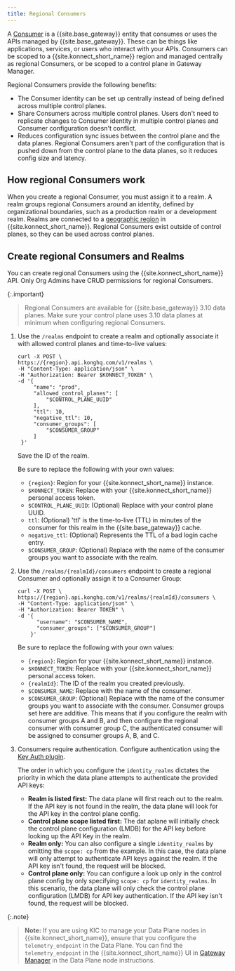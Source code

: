 ```yaml
---
title: Regional Consumers
---
```


A [Consumer](/gateway/latest/key-concepts/consumers/) is a {{site.base_gateway}} entity that consumes or uses the APIs managed by {{site.base_gateway}}. These can be things like applications, services, or users who interact with your APIs. Consumers can be scoped to a {{site.konnect_short_name}} region and managed centrally as regional Consumers, or be scoped to a control plane in Gateway Manager.

Regional Consumers provide the following benefits:
* The Consumer identity can be set up centrally instead of being defined across multiple control planes.
* Share Consumers across multiple control planes. Users don't need to replicate changes to Consumer identity in multiple control planes and Consumer configuration doesn't conflict.
* Reduces configuration sync issues between the control plane and the data planes. Regional Consumers aren't part of the configuration that is pushed down from the control plane to the data planes, so it reduces config size and latency. 

## How regional Consumers work

When you create a regional Consumer, you must assign it to a realm. A realm groups regional Consumers around an identity, defined by organizational boundaries, such as a production realm or a development realm. Realms are connected to a [geographic region](/konnect/geo/) in {{site.konnect_short_name}}. Regional Consumers exist outside of control planes, so they can be used across control planes.

## Create regional Consumers and Realms 

You can create regional Consumers using the {{site.konnect_short_name}} API. Only Org Admins have CRUD permissions for regional Consumers. 

{:.important}
> Regional Consumers are available for {{site.base_gateway}} 3.10 data planes. Make sure your control plane uses 3.10 data planes at minimum when configuring regional Consumers.

1. Use the `/realms` endpoint to create a realm and optionally associate it with allowed control planes and time-to-live values:
   ```
   curl -X POST \
   https://{region}.api.konghq.com/v1/realms \
   -H "Content-Type: application/json" \
   -H "Authorization: Bearer $KONNECT_TOKEN" \
   -d '{
        "name": "prod",
        "allowed_control_planes": [
            "$CONTROL_PLANE_UUID"
        ],
        "ttl": 10,
        "negative_ttl": 10,
        "consumer_groups": [
            "$CONSUMER_GROUP"
        ]
    }'
   ```
   Save the ID of the realm.

   Be sure to replace the following with your own values:
   * `{region}`: Region for your {{site.konnect_short_name}} instance.
   * `$KONNECT_TOKEN`: Replace with your {{site.konnect_short_name}} personal access token.
   * `$CONTROL_PLANE_UUID`: (Optional) Replace with your control plane UUID.
   * `ttl`: (Optional) 'ttl' is the time-to-live (TTL) in minutes of the consumer for this realm in the {{site.base_gateway}} cache.
   * `negative_ttl`: (Optional) Represents the TTL of a bad login cache entry.
   * `$CONSUMER_GROUP`: (Optional) Replace with the name of the consumer groups you want to associate with the realm.
1. Use the `/realms/{realmId}/consumers` endpoint to create a regional Consumer and optionally assign it to a Consumer Group:
   ```
   curl -X POST \
   https://{region}.api.konghq.com/v1/realms/{realmId}/consumers \
   -H "Content-Type: application/json" \
   -H "Authorization: Bearer TOKEN" \
   -d '{
         "username": "$CONSUMER_NAME",
         "consumer_groups": ["$CONSUMER_GROUP"]
       }'
   ```
   Be sure to replace the following with your own values:
   * `{region}`: Region for your {{site.konnect_short_name}} instance.
   * `$KONNECT_TOKEN`: Replace with your {{site.konnect_short_name}} personal access token.
   * `{realmId}`: The ID of the realm you created previously. 
   * `$CONSUMER_NAME`: Replace with the name of the consumer.
   * `$CONSUMER_GROUP`: (Optional) Replace with the name of the consumer groups you want to associate with the consumer. Consumer groups set here are additive. This means that if you configure the realm with consumer groups A and B, and then configure the regional consumer with consumer group C, the authenticated consumer will be assigned to consumer groups A, B, and C.
1. Consumers require authentication. Configure authentication using the [Key Auth plugin](/hub/kong-inc/key-auth/).

   The order in which you configure the `identity_realms` dictates the priority in which the data plane attempts to authenticate the provided API keys:

    * **Realm is listed first:** The data plane will first reach out to the realm. If the API key is not found in the realm, the data plane will look for the API key in the control plane config. 
    * **Control plane scope listed first:** The dat aplane will initially check the control plane configuration (LMDB) for the API key before looking up the API Key in the realm.
    * **Realm only:** You can also configure a single `identity_realms` by omitting the `scope: cp` from the example. In this case, the data plane will only attempt to authenticate API keys against the realm. If the API key isn't found, the request will be blocked.
    * **Control plane only:** You can configure a look up only in the control plane config by only specifying `scope: cp` for `identity_realms`. In this scenario, the data plane will only check the control plane configuration (LMDB) for API key authentication. If the API key isn't found, the request will be blocked.

{:.note}
> **Note:** If you are using KIC to manage your Data Plane nodes in {{site.konnect_short_name}}, ensure that you configure the `telemetry_endpoint` in the Data Plane. You can find the `telemetry_endpoint` in the {{site.konnect_short_name}} UI in [Gateway Manager](https://cloud.konghq.com/gateway-manager/) in the Data Plane node instructions.

